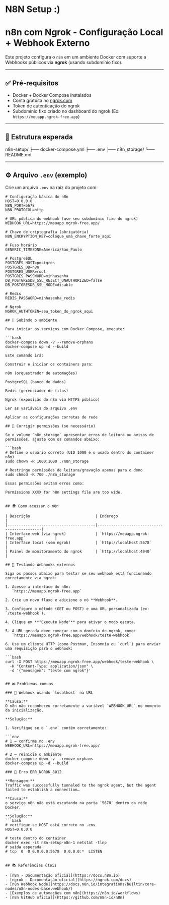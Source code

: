 # N8N Setup :)


# n8n com Ngrok - Configuração Local + Webhook Externo

Este projeto configura o `n8n` em um ambiente Docker com suporte a Webhooks públicos via **ngrok** (usando subdomínio fixo).

---

## ✅ Pré-requisitos

- Docker + Docker Compose instalados
- Conta gratuita no [ngrok.com](https://ngrok.com)
- Token de autenticação do ngrok
- Subdomínio fixo criado no dashboard do ngrok (Ex: `https://meuapp.ngrok-free.app`)

---

## 📁 Estrutura esperada

n8n-setup/
├── docker-compose.yml
├── .env
├── n8n_storage/
└── README.md


---

## ⚙️ Arquivo `.env` (exemplo)

Crie um arquivo `.env` na raiz do projeto com:

```env
# Configuração básica do n8n
HOST=0.0.0.0
N8N_PORT=5678
N8N_PROTOCOL=http

# URL pública do webhook (use seu subdomínio fixo do ngrok)
WEBHOOK_URL=https://meuapp.ngrok-free.app/

# Chave de criptografia (obrigatória)
N8N_ENCRYPTION_KEY=coloque_uma_chave_forte_aqui

# Fuso horário
GENERIC_TIMEZONE=America/Sao_Paulo

# PostgreSQL
POSTGRES_HOST=postgres
POSTGRES_DB=n8n
POSTGRES_USER=root
POSTGRES_PASSWORD=minhasenha
DB_POSTGRESDB_SSL_REJECT_UNAUTHORIZED=false
DB_POSTGRESDB_SSL_MODE=disable

# Redis
REDIS_PASSWORD=minhasenha_redis

# Ngrok
NGROK_AUTHTOKEN=seu_token_do_ngrok_aqui

## 🐳 Subindo o ambiente

Para iniciar os serviços com Docker Compose, execute:

```bash
docker-compose down -v --remove-orphans
docker-compose up -d --build

Este comando irá:

Construir e iniciar os containers para:

n8n (orquestrador de automações)

PostgreSQL (banco de dados)

Redis (gerenciador de filas)

Ngrok (exposição do n8n via HTTPS público)

Ler as variáveis do arquivo .env

Aplicar as configurações corretas de rede

## 🔐 Corrigir permissões (se necessário)

Se o volume `n8n_storage` apresentar erros de leitura ou avisos de permissões, ajuste com os comandos abaixo:

```bash
# Define o usuário correto (UID 1000 é o usado dentro do container n8n)
sudo chown -R 1000:1000 ./n8n_storage

# Restringe permissões de leitura/gravação apenas para o dono
sudo chmod -R 700 ./n8n_storage

Essas permissões evitam erros como:

Permissions XXXX for n8n settings file are too wide.


## 🌍 Como acessar o n8n

| Descrição                             | Endereço                                    |
|---------------------------------------|---------------------------------------------|
| Interface web (via ngrok)             | `https://meuapp.ngrok-free.app`             |
| Interface local (sem ngrok)           | `http://localhost:5678`                     |
| Painel de monitoramento do ngrok      | `http://localhost:4040`                     |

## 📡 Testando Webhooks externos

Siga os passos abaixo para testar se seu webhook está funcionando corretamente via ngrok:

1. Acesse a interface do n8n:
   `https://meuapp.ngrok-free.app`

2. Crie um novo fluxo e adicione o nó **Webhook**.

3. Configure o método (GET ou POST) e uma URL personalizada (ex: `/teste-webhook`).

4. Clique em **"Execute Node"** para ativar o modo escuta.

5. A URL gerada deve começar com o domínio do ngrok, como:
   `https://meuapp.ngrok-free.app/webhook/teste-webhook`

6. Use um cliente HTTP (como Postman, Insomnia ou `curl`) para enviar uma requisição para o webhook:

```bash
curl -X POST https://meuapp.ngrok-free.app/webhook/teste-webhook \
  -H "Content-Type: application/json" \
  -d '{"mensagem": "teste com ngrok"}'


## ❌ Problemas comuns

### 🔸 Webhook usando `localhost` na URL

**Causa:**
O n8n não reconheceu corretamente a variável `WEBHOOK_URL` no momento da inicialização.

**Solução:**

1. Verifique se o `.env` contém corretamente:

```env
# 1 – confirme no .env
WEBHOOK_URL=https://meuapp.ngrok-free.app/

# 2 – reinicie o ambiente
docker-compose down -v --remove-orphans
docker-compose up -d --build

### 🔸 Erro ERR_NGROK_8012

**Mensagem:**
Traffic was successfully tunneled to the ngrok agent, but the agent failed to establish a connection…

**Causa:**
o serviço n8n não está escutando na porta `5678` dentro da rede Docker.

**Solução:**
```bash
# verifique se HOST está correto no .env
HOST=0.0.0.0

# teste dentro do container
docker exec -it n8n-setup-n8n-1 netstat -tlnp
# saída esperada
# tcp  0  0 0.0.0.0:5678  0.0.0.0:*  LISTEN


## 📚 Referências úteis

- [n8n - Documentação oficial](https://docs.n8n.io)
- [ngrok - Documentação oficial](https://ngrok.com/docs)
- [n8n Webhook Node](https://docs.n8n.io/integrations/builtin/core-nodes/n8n-nodes-base.webhook/)
- [Exemplos de automações com n8n](https://n8n.io/workflows)
- [n8n GitHub oficial](https://github.com/n8n-io/n8n)
